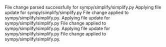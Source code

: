 File change parsed successfully for sympy/simplify/simplify.py
Applying file update for sympy/simplify/simplify.py
File change applied to sympy/simplify/simplify.py.
Applying file update for sympy/simplify/simplify.py
File change applied to sympy/simplify/simplify.py.
Applying file update for sympy/simplify/simplify.py
File change applied to sympy/simplify/simplify.py.
